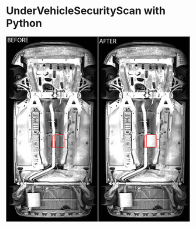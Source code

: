 # UnderVehicleSecurityScan with Python


![alt text](https://github.com/harunkor/UnderVehicleSecurityScan/blob/master/UnderVehicleSecurityScan.png?raw=true)
